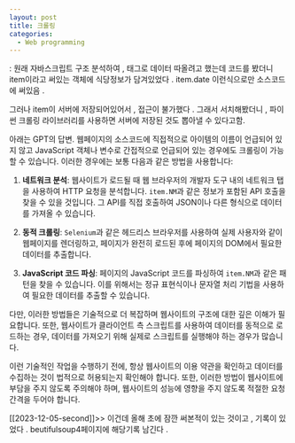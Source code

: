 ```yaml
---
layout: post
title: 크롤링
categories:
  - Web programming
---
```



: 원래 자바스크립트 <html>구조 분석하여 , 태그로 데이터 따올려고 했는데 코드를 봤더니
item이라고 써있는 객체에 식당정보가 담겨있었다 . item.date 이런식으로만 소스코드에 써있음 . 

그러나 item이 서버에 저장되어있어서 , 접근이 불가했다 . 그래서 서치해봤더니 , 
파이썬 크롤링 라이브러리를 사용하면 서버에 저장된 것도 뽑아낼 수 있다고함.

아래는 GPT의 답변.   웹페이지의 소스코드에 직접적으로 아이템의 이름이 언급되어 있지 않고 JavaScript 객체나 변수로 간접적으로 언급되어 있는 경우에도 크롤링이 가능할 수 있습니다. 이러한 경우에는 보통 다음과 같은 방법을 사용합니다:

1. **네트워크 분석**: 웹사이트가 로드될 때 웹 브라우저의 개발자 도구 내의 네트워크 탭을 사용하여 HTTP 요청을 분석합니다. `item.NM`과 같은 정보가 포함된 API 호출을 찾을 수 있을 것입니다. 그 API를 직접 호출하여 JSON이나 다른 형식으로 데이터를 가져올 수 있습니다.
    
2. **동적 크롤링**: `Selenium`과 같은 헤드리스 브라우저를 사용하여 실제 사용자와 같이 웹페이지를 렌더링하고, 페이지가 완전히 로드된 후에 페이지의 DOM에서 필요한 데이터를 추출합니다.
    
3. **JavaScript 코드 파싱**: 페이지의 JavaScript 코드를 파싱하여 `item.NM`과 같은 패턴을 찾을 수 있습니다. 이를 위해서는 정규 표현식이나 문자열 처리 기법을 사용하여 필요한 데이터를 추출할 수 있습니다.
    

다만, 이러한 방법들은 기술적으로 더 복잡하며 웹사이트의 구조에 대한 깊은 이해가 필요합니다. 또한, 웹사이트가 클라이언트 측 스크립트를 사용하여 데이터를 동적으로 로드하는 경우, 데이터를 가져오기 위해 실제로 스크립트를 실행해야 하는 경우가 많습니다.

이런 기술적인 작업을 수행하기 전에, 항상 웹사이트의 이용 약관을 확인하고 데이터를 수집하는 것이 법적으로 허용되는지 확인해야 합니다. 또한, 이러한 방법이 웹사이트에 부담을 주지 않도록 주의해야 하며, 웹사이트의 성능에 영향을 주지 않도록 적절한 요청 간격을 두어야 합니다.


[[2023-12-05-second]]>> 이건데 
올해 초에 잠깐 써본적이 있는 것이고 , 기록이 있었다 . beutifulsoup4페이지에 해당기록 남긴다 . 


